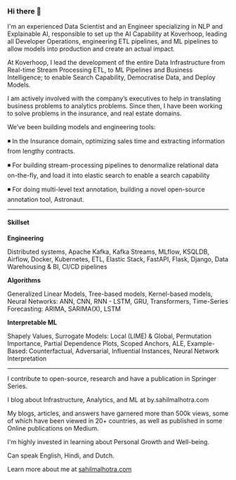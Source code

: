 ### Hi there 👋
I'm an experienced Data Scientist and an Engineer specializing in NLP and Explainable AI, responsible to set up the AI Capability at Koverhoop, leading all Developer Operations, engineering ETL pipelines, and ML pipelines to allow models into production and create an actual impact.

At Koverhoop, I lead the development of the entire Data Infrastructure from Real-time Stream Processing ETL, to ML Pipelines and Business Intelligence; to enable Search Capability, Democratise Data, and Deploy Models.

I am actively involved with the company’s executives to help in translating business problems to analytics problems. Since then, I have been working to solve problems in the insurance, and real estate domains.

We’ve been building models and engineering tools:

◾ In the Insurance domain, optimizing sales time and extracting information from lengthy contracts.

◾ For building stream-processing pipelines to denormalize relational data on-the-fly, and load it into elastic search to enable a search capability

◾ For doing multi-level text annotation, building a novel open-source annotation tool, Astronaut.

---

#### Skillset

**Engineering**

Distributed systems, Apache Kafka, Kafka Streams, MLflow, KSQLDB, Airflow, Docker, Kubernetes, ETL, Elastic Stack, FastAPI, Flask, Django, Data Warehousing & BI, CI/CD pipelines

**Algorithms**

Generalized Linear Models, Tree-based models, Kernel-based models, Neural Networks: ANN, CNN, RNN - LSTM, GRU, Transformers, Time-Series Forecasting: ARIMA, SARIMA(X), LSTM

**Interpretable ML**

Shapely Values, Surrogate Models: Local (LIME) & Global, Permutation Importance, Partial Dependence Plots, Scoped Anchors, ALE, Example-Based: Counterfactual, Adversarial, Influential Instances, Neural Network Interpretation

---

I contribute to open-source, research and have a publication in Springer Series.

I blog about Infrastructure, Analytics, and ML at by.sahilmalhotra.com

My blogs, articles, and answers have garnered more than 500k views, some of which have been viewed in 20+ countries, as well as published in some Online publications on Medium.

I'm highly invested in learning about Personal Growth and Well-being.

Can speak English, Hindi, and Dutch.

Learn more about me at [sahilmalhotra.com](https://sahilmalhotra.com)
